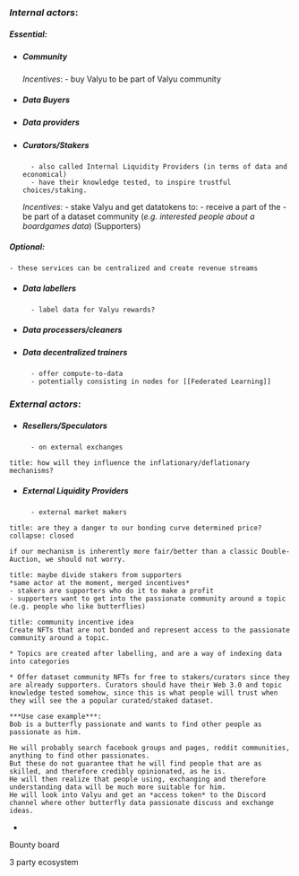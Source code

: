 ### *Internal actors*:

##### ***Essential***:
- ##### Community
	*Incentives*: 
		- buy Valyu to be part of Valyu community
- ##### Data Buyers
- ##### Data providers
- ##### Curators/Stakers
		- also called Internal Liquidity Providers (in terms of data and economical)
		- have their knowledge tested, to inspire trustful choices/staking.
	*Incentives:*
		- stake Valyu and get datatokens to:
			- receive a part of the 
			- be part of a dataset community (*e.g. interested people about a boardgames data*) (Supporters)

##### ***Optional***:
	- these services can be centralized and create revenue streams
- ##### Data labellers
		- label data for Valyu rewards?
- ##### Data processers/cleaners
- ##### Data decentralized trainers
		- offer compute-to-data
		- potentially consisting in nodes for [[Federated Learning]]


### *External actors*:
- ##### Resellers/Speculators
		- on external exchanges

```ad-question:
title: how will they influence the inflationary/deflationary mechanisms?

```
	
- ##### External Liquidity Providers
		- external market makers
```ad-danger
title: are they a danger to our bonding curve determined price?
collapse: closed

if our mechanism is inherently more fair/better than a classic Double-Auction, we should not worry. 

```
	



```ad-tip
title: maybe divide stakers from supporters
*same actor at the moment, merged incentives*
- stakers are supporters who do it to make a profit
- supporters want to get into the passionate community around a topic (e.g. people who like butterflies)
```

```ad-note
title: community incentive idea
Create NFTs that are not bonded and represent access to the passionate community around a topic.

* Topics are created after labelling, and are a way of indexing data into categories

* Offer dataset community NFTs for free to stakers/curators since they are already supporters. Curators should have their Web 3.0 and topic knowledge tested somehow, since this is what people will trust when they will see the a popular curated/staked dataset.

***Use case example***:
Bob is a butterfly passionate and wants to find other people as passionate as him. 

He will probably search facebook groups and pages, reddit communities, anything to find other passionates. 
But these do not guarantee that he will find people that are as skilled, and therefore credibly opinionated, as he is.
He will then realize that people using, exchanging and therefore understanding data will be much more suitable for him.
He will look into Valyu and get an *access token* to the Discord channel where other butterfly data passionate discuss and exchange ideas.
```

- 

Bounty board 


3 party ecosystem

